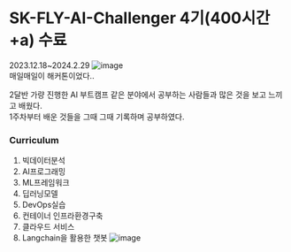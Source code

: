 # SK-FLY-AI-Challenger 4기(400시간+a) 수료
2023.12.18~2024.2.29
![image](https://github.com/barabonda/SK-AI-FLY/assets/108683454/e3c3e57d-e885-4d44-b831-7384fdd5dd52)  
매일매일이 해커톤이었다..  

2달반 가량 진행한 AI 부트캠프
같은 분야에서 공부하는 사람들과 많은 것을 보고 느끼고 배웠다.  
1주차부터 배운 것들을 그때 그때 기록하며 공부하였다.

### **Curriculum**

1. 빅데이터분석
2. AI프로그래밍
3. ML프레임워크
4. 딥러닝모델
5. DevOps실습
6. 컨테이너 인프라환경구축
7. 클라우드 서비스
8. Langchain을 활용한 챗봇
![image](https://github.com/barabonda/SK-AI-FLY/assets/108683454/42f003f9-ea14-4c70-b616-04766c82845f)

